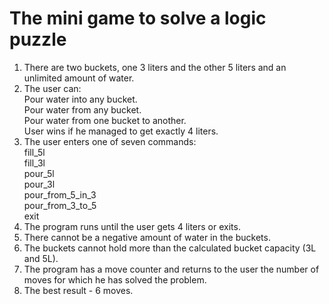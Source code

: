# **The mini game to solve a logic puzzle**

1. There are two buckets, one 3 liters and the other 5 liters and an unlimited amount of water.
2. The user can:\
   Pour water into any bucket.\
   Pour water from any bucket.\
   Pour water from one bucket to another.\
   User wins if he managed to get exactly 4 liters.
3. The user enters one of seven commands:\
fill_5l\
fill_3l\
pour_5l\
pour_3l\
pour_from_5_in_3\
pour_from_3_to_5\
exit 
4. The program runs until the user gets 4 liters or exits. 
5. There cannot be a negative amount of water in the buckets. 
6. The buckets cannot hold more than the calculated bucket capacity (3L and 5L). 
7. The program has a move counter and returns to the user the number of moves for which he has solved the problem.
8. The best result - 6 moves.
